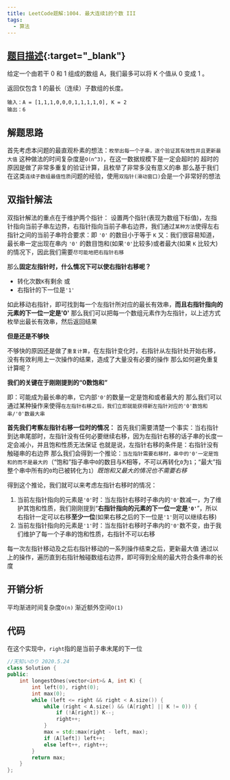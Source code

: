 ```yaml
---
title: LeetCode题解:1004. 最大连续1的个数 III
tags: 
  - 算法
---
```


## [题目描述](https://leetcode-cn.com/problems/max-consecutive-ones-iii/){:target="_blank"}

给定一个由若干 0 和 1 组成的数组 A，我们最多可以将 K 个值从 0 变成 1 。

返回仅包含 1 的最长（连续）子数组的长度。

```
输入：A = [1,1,1,0,0,0,1,1,1,1,0], K = 2
输出：6
```

## 解题思路

首先考虑本问题的最直观朴素的想法：`枚举出每一个子串，逐个验证其有效性并且更新最大值`
这种做法的时间复杂度是`O(n^3)`，在这一数据规模下是一定会超时的
超时的原因是做了非常多重复的验证计算，且枚举了非常多没有意义的串
那么基于我们在这类`连续子数组最值性质`问题的经验，使用`双指针(滑动窗口)`会是一个非常好的想法

## 双指针解法

双指针解法的重点在于维护两个指针：
设置两个指针(表现为数组下标值)，左指针指向当前子串左边界，右指针指向当前子串右边界，我们通过`某种方法`使得左右指针之间的当前子串符合要求：即 `'0'` 的数目小于等于 `K` 
又：我们很容易知道，最长串一定出现在串内 `'0'` 的数目饱和(如果`'0'`比较多)或者最大(如果 `K` 比较大)的情况下，因此我们需要`尽可能地把右指针右移`

那么**固定左指针时，什么情况下可以使右指针右移呢？**

- 转化次数`K`有剩余 或
- 右指针的下一位是`'1'`

如此移动右指针，即可找到每一个左指针所对应的最长有效串，**而且右指针指向的元素的下一位一定是'0'**
那么我们可以把每一个数组元素作为左指针，以上述方式枚举出最长有效串，然后返回结果

**但是还是不够快**

不够快的原因还是做了`重复计算`，在左指针变化时，右指针从左指针处开始右移，没有有效利用上一次操作的结果，造成了大量没有必要的操作
那么如何避免重复计算呢？

**我们的关键在于刚刚提到的“0数饱和”**

即：可能成为最长串的串，它内部`'0'`的数量一定是饱和或者最大的
那么我们可以通过某种操作来使得`在左指针右移之后，我们立即就能获得新左指针对应的'0'数饱和串/'0'数最大串`

**首先我们考察左指针右移一位时的情况：**
首先我们需要清楚一个事实：当右指针到达串尾部时，左指针没有任何必要继续右移，因为左指针右移的话子串的长度一定会减小，并且饱和性质无法保证
也就是说，左指针右移的条件是：右指针没有触碰串的右边界
那么我们会得到一个推论：`当左指针需要右移时，串中的'0'一定是饱和的而不是最大的`（“饱和”指子串中`0`的数目与K相等，不可以再转化`0`为`1`；“最大”指整个串中所有的`0`均已被转化为`1`）*既饱和又最大的情况也不需要右移*

得到这个推论，我们就可以来考虑左指针右移时的情况：

1. 当前左指针指向的元素是`'0'`时：当左指针右移时子串内的`'0'`数减一，为了维护其饱和性质，我们刚刚提到“**右指针指向的元素的下一位一定是`'0'`**”，所以右指针一定可以右移**至少一位**(如果右移之后的下一位是`'1'`则可以继续右移)
2. 当前左指针指向的元素是`'1'`时：当左指针右移时子串内的`'0'`数不变，由于我们维护了每一个子串的饱和性质，右指针不可以右移

每一次左指针移动及之后右指针移动的一系列操作结束之后，更新最大值
通过以上的操作，遍历直到右指针触碰数组右边界，即可得到全局的最大符合条件串的长度

## 开销分析

平均渐进时间复杂度`O(n)`
渐近额外空间`O(1)`

## 代码

在这个实现中，`right`指的是当前子串末尾的下一位

```cpp
//天知いのり 2020.5.24
class Solution {
public:
    int longestOnes(vector<int>& A, int K) {
        int left(0), right(0);
        int max(0);
        while (left <= right && right < A.size()) {
            while (right < A.size() && (A[right] || K != 0)) {
                if (!A[right]) K--;
                right++;
            }
            max = std::max(right - left, max);
            if (A[left]) left++;
            else left++, right++;
        }
        return max;
    }
};
```
